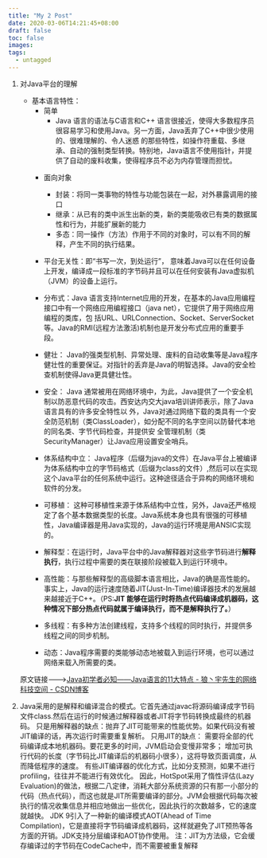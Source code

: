 ```yaml
---
title: "My 2 Post"
date: 2020-03-06T14:21:45+08:00
draft: false
toc: false
images:
tags: 
  - untagged
---
```


1. 对Java平台的理解
	- 基本语言特性：
		- 简单
			- Java 语言的语法与C语言和C++ 语言很接近，使得大多数程序员很容易学习和使用Java。另一方面，Java丢弃了C++中很少使用的、很难理解的、令人迷惑 的那些特性，如操作符重载、多继承、自动的强制类型转换。特别地，Java语言不使用指针，并提供了自动的废料收集，使得程序员不必为内存管理而担忧。
		+ 面向对象
			+ 封装：将同一类事物的特性与功能包装在一起，对外暴露调用的接口
			+ 继承：从已有的类中派生出新的类，新的类能吸收已有类的数据属性和行为，并能扩展新的能力
			+ 多态：同一操作（方法）作用于不同的对象时，可以有不同的解释，产生不同的执行结果。
	 		
		+ 平台无关性：即“书写一次，到处运行”， 意味着Java可以在任何设备上开发，编译成一段标准的字节码并且可以在任何安装有Java虚拟机（JVM）的设备上运行。
		+ 分布式：Java 语言支持Internet应用的开发，在基本的Java应用编程接口中有一个网络应用编程接口（java net），它提供了用于网络应用编程的类库，包 括URL、URLConnection、Socket、ServerSocket等。Java的RMI(远程方法激活)机制也是开发分布式应用的重要手 段。
		+ 健壮： Java的强类型机制、异常处理、废料的自动收集等是Java程序健壮性的重要保证。对指针的丢弃是Java的明智选择。Java的安全检查机制使得Java更具健壮性。
		+ 安全： Java 通常被用在网络环境中，为此，Java提供了一个安全机制以防恶意代码的攻击。西安达内交大java培训讲师表示，除了Java语言具有的许多安全特性以 外，Java对通过网络下载的类具有一个安全防范机制（类ClassLoader），如分配不同的名字空间以防替代本地的同名类、字节代码检查，并提供安 全管理机制（类SecurityManager）让Java应用设置安全哨兵。
		+ 体系结构中立： Java程序（后缀为java的文件）在Java平台上被编译为体系结构中立的字节码格式（后缀为class的文件）,然后可以在实现这个Java平台的任何系统中运行。这种途径适合于异构的网络环境和软件的分发。
		+ 可移植： 这种可移植性来源于体系结构中立性，另外，Java还严格规定了各个基本数据类型的长度。Java系统本身也具有很强的可移植性，Java编译器是用Java实现的，Java的运行环境是用ANSIC实现的。
		+ 解释型：在运行时，Java平台中的Java解释器对这些字节码进行**解释执行**，执行过程中需要的类在联接阶段被载入到运行环境中。
		+ 高性能：与那些解释型的高级脚本语言相比，Java的确是高性能的。事实上，Java的运行速度随着JIT(Just-In-Time)编译器技术的发展越来越接近于C++。（PS:**JIT 能够在运行时将热点代码编译成机器码，这种情况下部分热点代码就属于编译执行，而不是解释执行了。**）
		+ 多线程：有多种方法创建线程，支持多个线程的同时执行，并提供多线程之间的同步机制。
		+ 动态：Java程序需要的类能够动态地被载入到运行环境，也可以通过网络来载入所需要的类。 

	原文链接———>[Java初学者必知——Java语言的11大特点 - 狼丶宇先生的网络科技空间 - CSDN博客](https://blog.csdn.net/qq_33270001/article/details/81809378)
	

2.  Java采用的是解释和编译混合的模式。它首先通过javac将源码编译成字节码文件class.然后在运行的时候通过解释器或者JIT将字节码转换成最终的机器码。
只是用解释器的缺点：抛弃了JIT可能带来的性能优势。如果代码没有被JIT编译的话，再次运行时需要重复解析。
只用JIT的缺点：
需要将全部的代码编译成本地机器码。要花更多的时间，JVM启动会变慢非常多；
增加可执行代码的长度（字节码比JIT编译后的机器码小很多），这将导致页面调度，从而降低程序的速度。
有些JIT编译器的优化方式，比如分支预测，如果不进行profiling，往往并不能进行有效优化。
因此，HotSpot采用了惰性评估(Lazy Evaluation)的做法，根据二八定律，消耗大部分系统资源的只有那一小部分的代码（热点代码），而这也就是JIT所需要编译的部分。JVM会根据代码每次被执行的情况收集信息并相应地做出一些优化，因此执行的次数越多，它的速度就越快。
JDK 9引入了一种新的编译模式AOT(Ahead of Time Compilation)，它是直接将字节码编译成机器码，这样就避免了JIT预热等各方面的开销。JDK支持分层编译和AOT协作使用。
注：JIT为方法级，它会缓存编译过的字节码在CodeCache中，而不需要被重复解释
 




